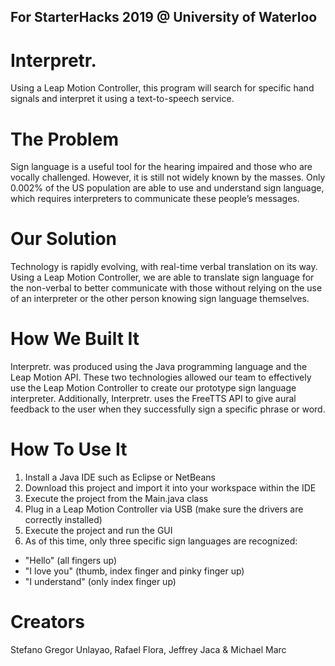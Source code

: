 ## For StarterHacks 2019 @ University of Waterloo


# Interpretr.
Using a Leap Motion Controller, this program will search for specific hand signals and interpret it using a text-to-speech service.

# The Problem
Sign language is a useful tool for the hearing impaired and those who are vocally challenged. However, it is still not widely known by the masses. Only 0.002% of the US population are able to use and understand sign language, which requires interpreters to communicate these people’s messages.

# Our Solution
Technology is rapidly evolving, with real-time verbal translation on its way. Using a Leap Motion Controller, we are able to translate sign language for the non-verbal to better communicate with those without relying on the use of an interpreter or the other person knowing sign language themselves.

# How We Built It
Interpretr. was produced using the Java programming language and the Leap Motion API. These two technologies allowed our team to effectively use the Leap Motion Controller to create our prototype sign language interpreter. Additionally, Interpretr. uses the FreeTTS API to give aural feedback to the user when they successfully sign a specific phrase or word.

# How To Use It
1) Install a Java IDE such as Eclipse or NetBeans
2) Download this project and import it into your workspace within the IDE
3) Execute the project from the Main.java class
4) Plug in a Leap Motion Controller via USB (make sure the drivers are correctly installed)
5) Execute the project and run the GUI
6) As of this time, only three specific sign languages are recognized:
  - "Hello" (all fingers up)
  - "I love you" (thumb, index finger and pinky finger up)
  - "I understand" (only index finger up)

# Creators
Stefano Gregor Unlayao, Rafael Flora, Jeffrey Jaca & Michael Marc
